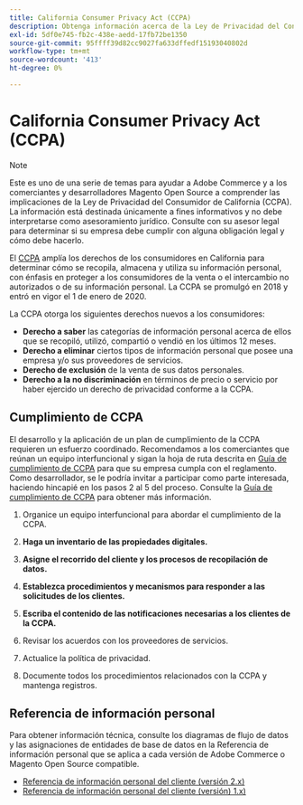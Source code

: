 ```yaml
---
title: California Consumer Privacy Act (CCPA)
description: Obtenga información acerca de la Ley de Privacidad del Consumidor de California (CCPA), que expande los derechos de los consumidores en California para determinar cómo se recopila, almacena y utiliza su información personal.
exl-id: 5df0e745-fb2c-438e-aedd-17fb72be1350
source-git-commit: 95ffff39d82cc9027fa633dffedf15193040802d
workflow-type: tm+mt
source-wordcount: '413'
ht-degree: 0%

---
```


# California Consumer Privacy Act (CCPA)

>[!NOTE]
>
>Este es uno de una serie de temas para ayudar a Adobe Commerce y a los comerciantes y desarrolladores Magento Open Source a comprender las implicaciones de la Ley de Privacidad del Consumidor de California (CCPA). La información está destinada únicamente a fines informativos y no debe interpretarse como asesoramiento jurídico. Consulte con su asesor legal para determinar si su empresa debe cumplir con alguna obligación legal y cómo debe hacerlo.

El [CCPA](https://oag.ca.gov/privacy/ccpa) amplía los derechos de los consumidores en California para determinar cómo se recopila, almacena y utiliza su información personal, con énfasis en proteger a los consumidores de la venta o el intercambio no autorizados o de su información personal. La CCPA se promulgó en 2018 y entró en vigor el 1 de enero de 2020.

La CCPA otorga los siguientes derechos nuevos a los consumidores:

- **Derecho a saber** las categorías de información personal acerca de ellos que se recopiló, utilizó, compartió o vendió en los últimos 12 meses.
- **Derecho a eliminar** ciertos tipos de información personal que posee una empresa y/o sus proveedores de servicios.
- **Derecho de exclusión** de la venta de sus datos personales.
- **Derecho a la no discriminación** en términos de precio o servicio por haber ejercido un derecho de privacidad conforme a la CCPA.

## Cumplimiento de CCPA

El desarrollo y la aplicación de un plan de cumplimiento de la CCPA requieren un esfuerzo coordinado. Recomendamos a los comerciantes que reúnan un equipo interfuncional y sigan la hoja de ruta descrita en [Guía de cumplimiento de CCPA](https://experienceleague.adobe.com/docs/commerce-admin/start/compliance/privacy/compliance-ccpa.html) para que su empresa cumpla con el reglamento. Como desarrollador, se le podría invitar a participar como parte interesada, haciendo hincapié en los pasos 2 al 5 del proceso. Consulte la [Guía de cumplimiento de CCPA](https://experienceleague.adobe.com/docs/commerce-admin/start/compliance/privacy/compliance-ccpa.html) para obtener más información.

1. Organice un equipo interfuncional para abordar el cumplimiento de la CCPA.

1. **Haga un inventario de las propiedades digitales.**

1. **Asigne el recorrido del cliente y los procesos de recopilación de datos.**

1. **Establezca procedimientos y mecanismos para responder a las solicitudes de los clientes.**

1. **Escriba el contenido de las notificaciones necesarias a los clientes de la CCPA.**

1. Revisar los acuerdos con los proveedores de servicios.

1. Actualice la política de privacidad.

1. Documente todos los procedimientos relacionados con la CCPA y mantenga registros.

## Referencia de información personal

Para obtener información técnica, consulte los diagramas de flujo de datos y las asignaciones de entidades de base de datos en la Referencia de información personal que se aplica a cada versión de Adobe Commerce o Magento Open Source compatible.

- [Referencia de información personal del cliente (versión 2.x)](data-m2.md)
- [Referencia de información personal del cliente (versión) 1.x)](data-m1.md)
